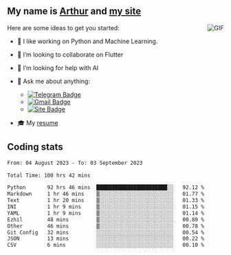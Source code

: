
## My name is [Arthur](https://www.linkedin.com/in/arthur-novais-201420/) and [my site](https://arthurcn96.github.io/)

<!--
**Arthurcn96/Arthurcn96** is a ✨ _special_ ✨ repository because its `README.md` (this file) appears on your GitHub profile.
-->
<img align="right"  max-width="440" max-height="240" alt="GIF" src="https://raw.githubusercontent.com/Arthurcn96/Arthurcn96/master/helloThere.gif" />

Here are some ideas to get you started:

- 🤖 I like working on Python and Machine Learning.
- 👯 I’m looking to collaborate on Flutter
- 🤔 I’m looking for help with AI
- 💬 Ask me about anything:
    - [![Telegram Badge](https://img.shields.io/badge/-@Arthurcn9-0088cc?style=for-the-badge&logo=Telegram&logoColor=white)](https://t.me/Arthurcn9)
    - [![Gmail Badge](https://img.shields.io/badge/-@Arthurcn9-red?style=for-the-badge&logo=Gmail&logoColor=white)](mailto:Arthurcn96@gmail.com)
    - [![Site Badge](https://img.shields.io/badge/arthurcn96.github.io-informational?style=for-the-badge&logo=internetexplorer)](https://arthurcn96.github.io/)

- 🎓 My [resume](https://github.com/Arthurcn96/resume/blob/master/Resume_PT-BR.pdf)


## Coding stats
<!--START_SECTION:waka-->

```txt
From: 04 August 2023 - To: 03 September 2023

Total Time: 100 hrs 42 mins

Python       92 hrs 46 mins  ███████████████████████░░   92.12 %
Markdown     1 hr 46 mins    ▒░░░░░░░░░░░░░░░░░░░░░░░░   01.77 %
Text         1 hr 20 mins    ▒░░░░░░░░░░░░░░░░░░░░░░░░   01.33 %
INI          1 hr 9 mins     ▒░░░░░░░░░░░░░░░░░░░░░░░░   01.15 %
YAML         1 hr 9 mins     ▒░░░░░░░░░░░░░░░░░░░░░░░░   01.14 %
Ezhil        48 mins         ▒░░░░░░░░░░░░░░░░░░░░░░░░   00.80 %
Other        46 mins         ▒░░░░░░░░░░░░░░░░░░░░░░░░   00.78 %
Git Config   32 mins         ░░░░░░░░░░░░░░░░░░░░░░░░░   00.54 %
JSON         13 mins         ░░░░░░░░░░░░░░░░░░░░░░░░░   00.22 %
CSV          6 mins          ░░░░░░░░░░░░░░░░░░░░░░░░░   00.10 %
```

<!--END_SECTION:waka-->

